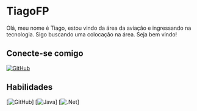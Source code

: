 # TiagoFP
Olá, meu nome é Tiago, estou vindo da área da aviação e ingressando na tecnologia. Sigo buscando uma colocação na área. 
Seja bem vindo!

## Conecte-se comigo
[![GitHub](https://img.shields.io/badge/GitHub-ec63a1?style=for-the-badge&logo=github&logoColor=bbb)](https://github.com/TiagoFP)

## Habilidades
[![GitHub](https://img.shields.io/badge/GitHub-ec63a1?style=for-the-badge&logo=github)]
[![Java](https://img.shields.io/badge/Java-ec63a1?style=for-the-badge&logo=java)]
[![.Net](https://img.shields.io/badge/.Net-ec63a1?style=for-the-badge&logo=.net)]




